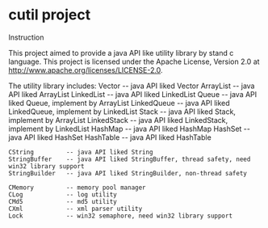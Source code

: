 # cutil project
Instruction

This project aimed to provide a java API like utility library by stand c language.
This project is licensed under the Apache License, Version 2.0 at http://www.apache.org/licenses/LICENSE-2.0.

The utility library includes:
	Vector			-- java API liked Vector
	ArrayList 		-- java API liked ArrayList
	LinkedList		-- java API liked LinkedList
	Queue 			-- java API liked Queue, implement by ArrayList
	LinkedQueue 	-- java API liked LinkedQueue, implement by LinkedList
	Stack 			-- java API liked Stack, implement by ArrayList
	LinkedStack 	-- java API liked LinkedStack, implement by LinkedList
	HashMap			-- java API liked HashMap
	HashSet			-- java API liked HashSet
	HashTable		-- java API liked HashTable

	CString			-- java API liked String	
	StringBuffer	-- java API liked StringBuffer, thread safety, need win32 library support
	StringBuilder	-- java API liked StringBuilder, non-thread safety

	CMemory			-- memory pool manager
	CLog			-- log utility
	CMd5			-- md5 utility
	CXml			-- xml parser utility
	Lock			-- win32 semaphore, need win32 library support
